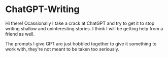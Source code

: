 # ChatGPT-Writing
Hi there! Ocassionally I take a crack at ChatGPT and try to get it to stop writing shallow and uninteresting stories. I think I will be getting help from a friend as well.

The prompts I give GPT are just hobbled together to give it something to work with, they're not meant to be taken too seriously. 
